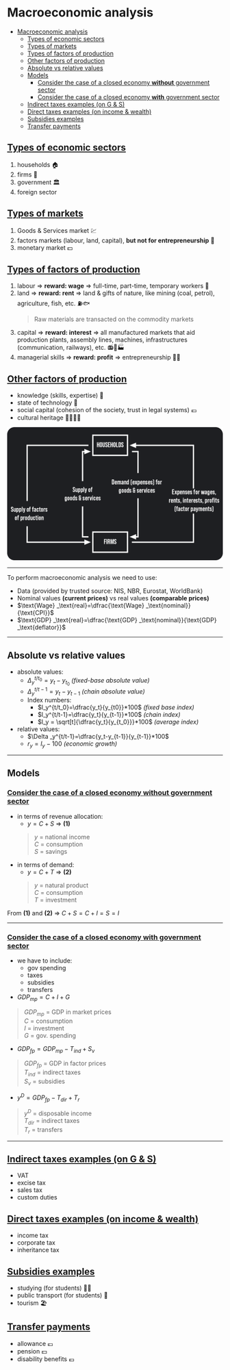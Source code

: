 # Macroeconomic analysis
- [Macroeconomic analysis](#macroeconomic-analysis)
  - [Types of economic sectors](#types-of-economic-sectors)
  - [Types of markets](#types-of-markets)
  - [Types of factors of production](#types-of-factors-of-production)
  - [Other factors of production](#other-factors-of-production)
  - [Absolute vs relative values](#absolute-vs-relative-values)
  - [Models](#models)
    - [Consider the case of a closed economy **without** government sector](#consider-the-case-of-a-closed-economy-without-government-sector)
    - [Consider the case of a closed economy **with** government sector](#consider-the-case-of-a-closed-economy-with-government-sector)
  - [Indirect taxes examples (on G \& S)](#indirect-taxes-examples-on-g--s)
  - [Direct taxes examples (on income \& wealth)](#direct-taxes-examples-on-income--wealth)
  - [Subsidies examples](#subsidies-examples)
  - [ Transfer payments](#-transfer-payments)


## <ins>Types of economic sectors
1. households 🏠
2. firms 🏢
3. government 🏛️
4. foreign sector

## <ins>Types of markets
1. Goods & Services market 💹
2. factors markets (labour, land, capital), **but not for entrepreneurship** 💸
3. monetary market 💵

## <ins>Types of factors of production
1. labour $\Rightarrow$ **reward: wage** $\Rightarrow$ full-time, part-time, temporary workers 👷
2. land $\Rightarrow$ **reward: rent** $\Rightarrow$ land & gifts of nature, like mining (coal, petrol), agriculture, fish, etc. ⛽🐟
    > Raw materials are transacted on the commodity markets
3. capital $\Rightarrow$ **reward: interest** $\Rightarrow$ all manufactured markets that aid production plants, assembly lines, machines, infrastructures (communication, railways), etc. 📻🚂🏭
4. managerial skills $\Rightarrow$ **reward: profit** $\Rightarrow$ entrepreneurship 🧑‍💼

## <ins>Other factors of production
- knowledge (skills, expertise) 📕
- state of technology 🧪
- social capital (cohesion of the society, trust in legal systems) 💶
- cultural heritage 👨‍👩‍👧‍👦

![](images/firms&households.png)

---

To perform macroeconomic analysis we need to use:
- Data (provided by trusted source: NIS, NBR, Eurostat, WorldBank) 
- Nominal values **(current prices)** vs real values **(comparable prices)**
- $\text{Wage} _\text{real}=\dfrac{\text{Wage} _\text{nominal}}{\text{CPI}}$
- $\text{GDP} _\text{real}=\dfrac{\text{GDP} _\text{nominal}}{\text{GDP} _\text{deflator}}$

---
    
## Absolute vs relative values
- absolute values:
  - $\Delta_y^{t/t_0}=y_t-y_{t_0}$ *(fixed-base absolute value)*
  - $\Delta_y^{t/t-1}=y_t-y_{t-1}$ *(chain absolute value)*
  - Index numbers:
    - $I_y^{t/t_0}=\dfrac{y_t}{y_{t0}}*100$ *(fixed base index)*
    - $I_y^{t/t-1}=\dfrac{y_t}{y_{t-1}}*100$ *(chain index)*
    - $I_y = \sqrt[t]{\dfrac{y_t}{y_{t_0}}}*100$ *(average index)*
- relative values:
  - $\Delta _y^{t/t-1}=\dfrac{y_t-y_{t-1}}{y_{t-1}}*100$
  - $r_y = I_y - 100$ *(economic growth)*

---

## Models
### <ins>Consider the case of a closed economy **without** government sector
- in terms of revenue allocation:
  - $y = C + S$ $\Rightarrow$ **(1)**
  > $y$ = national income  
  > $C$ = consumption  
  > $S$ = savings  
- in terms of demand:
  - $y = C + T$ $\Rightarrow$ **(2)**
  > $y$ = natural product  
  > $C$ = consumption  
  > $T$ = investment  

From **(1)** and **(2)** $\Rightarrow$ $C + S = C + I =S = I$

---

### <ins>Consider the case of a closed economy **with** government sector
- we have to include:
  - gov spending
  - taxes
  - subsidies
  - transfers
- $GDP_{mp} = C + I + G$
> $GDP_{mp}$ = GDP in market prices  
> $C$ = consumption  
> $I$ = investment  
> $G$ = gov. spending  
- $GDP_{fp} = GDP_{mp} - T_{ind} + S_v$
> $GDP_{fp}$ = GDP in factor prices  
> $T_{ind}$ = indirect taxes  
> $S_v$ = subsidies  
- $y^D = GDP_{fp} - T_{dir} + T_r$
> $y^D$ = disposable income  
> $T_{dir}$ = indirect taxes  
> $T_r$ = transfers  

---

## <ins>Indirect taxes examples (on G & S)
- VAT
- excise tax
- sales tax
- custom duties

## <ins>Direct taxes examples (on income & wealth)
  - income tax
  - corporate tax
  - inheritance tax

## <ins>Subsidies examples
- studying (for students) 🧑‍🎓
- public transport (for students) 🚌
- tourism 🏖️

## <ins> Transfer payments
- allowance 💷
- pension 💵
- disability benefits 💶
